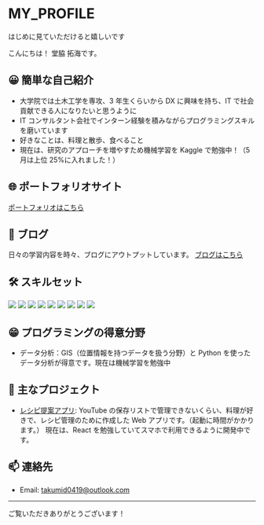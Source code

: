 # MY_PROFILE

はじめに見ていただけると嬉しいです

こんにちは！
堂脇 拓海です。

## 😀 簡単な自己紹介

- 大学院では土木工学を専攻、3 年生くらいから DX に興味を持ち、IT で社会貢献できる人になりたいと思うように
- IT コンサルタント会社でインターン経験を積みながらプログラミングスキルを磨いています
- 好きなことは、料理と散歩、食べること
- 現在は、研究のアプローチを増やすため機械学習を Kaggle で勉強中！（5 月は上位 25%に入れました！）

## 🌐 ポートフォリオサイト

[ポートフォリオはこちら](https://takumid0419.pythonanywhere.com/)

## 📕 ブログ

日々の学習内容を時々、ブログにアウトプットしています。
[ブログはこちら](https://siip.hateblo.jp/about)

## 🛠 スキルセット

<p>
  <img src="https://img.shields.io/badge/Python-3776AB?style=flat&logo=python&logoColor=white"/>
  <img src="https://img.shields.io/badge/TypeScript-3178C6?style=flat&logo=typescript&logoColor=white"/>
  <img src="https://img.shields.io/badge/HTML5-E34F26?style=flat&logo=html5&logoColor=white"/>
  <img src="https://img.shields.io/badge/CSS3-1572B6?style=flat&logo=css3&logoColor=white"/>
  <img src="https://img.shields.io/badge/React-61DAFB?style=flat&logo=react&logoColor=black"/>
  <img src="https://img.shields.io/badge/Django-092E20?style=flat&logo=django&logoColor=white"/>
  <img src="https://img.shields.io/badge/Git-F05032?style=flat&logo=git&logoColor=white"/>
  <img src="https://img.shields.io/badge/Docker-2496ED?style=flat&logo=docker&logoColor=white"/>
  <img src="https://img.shields.io/badge/QGIS-589632?style=flat&logo=qgis&logoColor=white"/>
</p>

## 😁 プログラミングの得意分野

- データ分析：GIS（位置情報を持つデータを扱う分野）と Python を使ったデータ分析が得意です。現在は機械学習を勉強中

## 📂 主なプロジェクト

- [レシピ提案アプリ](https://recipesuggestionapp.onrender.com/):
  YouTube の保存リストで管理できないくらい、料理が好きで、レシピ管理のために作成した Web アプリです。（起動に時間がかかります。）
  現在は、React を勉強していてスマホで利用できるように開発中です。

## 📫 連絡先

- Email: takumid0419@outlook.com

---

ご覧いただきありがとうございます！
